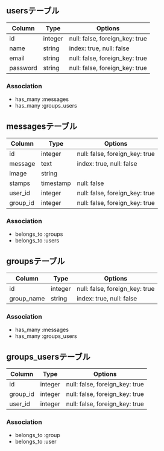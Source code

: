 ## usersテーブル

|Column|Type|Options|
|------|----|-------|
|id|integer|null: false, foreign_key: true|
|name|string|index: true, null: false|
|email|string|null: false, foreign_key: true|
|password|string|null: false, foreign_key: true|

### Association
- has_many :messages
- has_many :groups_users

## messagesテーブル

|Column|Type|Options|
|------|----|-------|
|id|integer|null: false, foreign_key: true|
|message|text|index: true, null: false|
|image|string|
|stamps|timestamp|null: false|
|user_id|integer|null: false, foreign_key: true|
|group_id|integer|null: false, foreign_key: true|

### Association
- belongs_to :groups
- belongs_to :users

## groupsテーブル

|Column|Type|Options|
|------|----|-------|
|id|integer|null: false, foreign_key: true|
|group_name|string|index: true, null: false|

### Association
- has_many :messages
- has_many :groups_users

## groups_usersテーブル

|Column|Type|Options|
|------|----|-------|
|id|integer|null: false, foreign_key: true|
|group_id|integer|null: false, foreign_key: true|
|user_id|integer|null: false, foreign_key: true|

### Association
- belongs_to :group
- belongs_to :user
